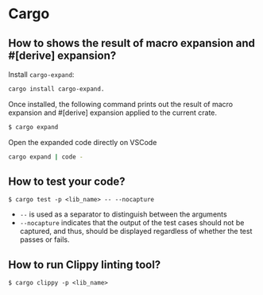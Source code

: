 # Cargo

## How to shows the result of macro expansion and #[derive] expansion?

Install `cargo-expand`: 
```bash
cargo install cargo-expand.
```

Once installed, the following command prints out the result of macro expansion and #[derive] expansion applied to the current crate.

```bash 
$ cargo expand
``````

Open the expanded code directly on VSCode
```bash
cargo expand | code -
```

## How to test your code?

```console
$ cargo test -p <lib_name> -- --nocapture
```

- `--` is used as a separator to distinguish between the arguments 
- `--nocapture` indicates that the output of the test cases should not be captured, and thus, should be displayed regardless of whether the test passes or fails.

## How to run Clippy linting tool?

```console
$ cargo clippy -p <lib_name>
```